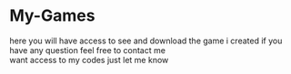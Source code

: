 # My-Games
here you will have access to see and download the game i created if you have any question feel free to contact me  
want access to my codes just let me know
